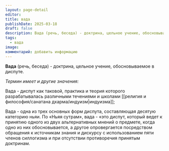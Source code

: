 ```yaml
---
layout: page-detail
editor: 
title: вада
publishDate: 2025-03-18
draft: false
description: Вада (речь, беседа) - доктрина, цельное учение, обосновываемое в диспуте.
tags:
  - вада
image: 
комментарий: добавить информацию
---
```

**Вада** (речь, беседа) - доктрина, цельное учение, обосновываемое в диспуте.

*Термин имеет и другие значения:*

Вада - диспут как таковой, практика и теория которого разрабатывалась различными течениями и школами [[религия и философия/санатана дхарма/индуизм|индуизма]];

Вада - одна из трех основных форм диспута, составляющая десятую категорию ньяи. По «Ньяя сутрам», вада - «это диспут, который ведет к принятию одного из двух альтернативных мнений о предмете, когда одно из них обосновывается, а другое опровергается посредством обращения к источникам знания и дискурсу с использованием пяти членов силлогизма и при отсутствии противоречия принятым доктринам.
